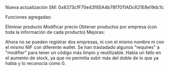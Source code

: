 Nueva actualización SM: 0x8373c1F70e43f85A4b78f7011ADc621E8e19dc1c

Funciones agregadas:

Eliminar producto
Modificar precio
Obtener productos por empresa (con toda la información de cada producto)
Mejoras:

Ahora no se pueden registrar dos empresas, ni con el mismo nombre ni con el mismo NIF con diferente wallet.
Se han trasladado algunos "requires" a "modifier" para tener un código más limpio y reutilizable.
Había un fallo en el aumento de stock, ya que no permitía subir más del doble de lo que ya había y lo reconocía como 0.
